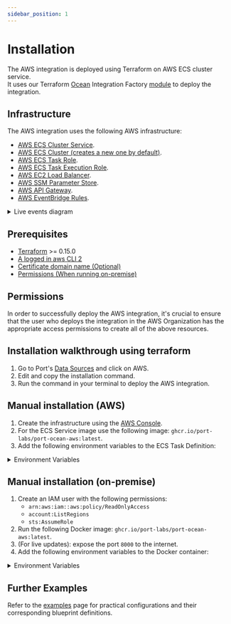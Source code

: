 ```yaml
---
sidebar_position: 1
---
```


# Installation

The AWS integration is deployed using Terraform on AWS ECS cluster service.  
It uses our Terraform [Ocean](https://ocean.getport.io) Integration Factory [module](https://registry.terraform.io/modules/port-labs/integration-factory/ocean/latest) to deploy the integration.

## Infrastructure

The AWS integration uses the following AWS infrastructure:

- [AWS ECS Cluster Service](https://docs.aws.amazon.com/AmazonECS/latest/developerguide/ecs_services.html).
- [AWS ECS Cluster (creates a new one by default)](https://docs.aws.amazon.com/AmazonECS/latest/developerguide/clusters.html).
- [AWS ECS Task Role](https://docs.aws.amazon.com/AmazonECS/latest/developerguide/task-iam-roles.html).
- [AWS ECS Task Execution Role](https://docs.aws.amazon.com/AmazonECS/latest/developerguide/task_execution_IAM_role.html).
- [AWS EC2 Load Balancer](https://aws.amazon.com/elasticloadbalancing).
- [AWS SSM Parameter Store](https://docs.aws.amazon.com/systems-manager/latest/userguide/systems-manager-parameter-store.html).
- [AWS API Gateway](https://aws.amazon.com/api-gateway).
- [AWS EventBridge Rules](https://docs.aws.amazon.com/eventbridge/latest/userguide/eb-rules.html).

<details>
   <summary>Live events diagram</summary>
   <center style={{'backgroundColor': 'white'}} >
      <img src='/img/build-your-software-catalog/sync-data-to-catalog/cloud-providers/aws/live-events-diagram.svg' width='60%' border='1px' />
   </center>
</details>

## Prerequisites

- [Terraform](https://www.terraform.io/downloads.html) >= 0.15.0
- [A logged in aws CLI 2](https://aws.amazon.com/cli/)
- [Certificate domain name (Optional)](https://docs.aws.amazon.com/acm/latest/userguide/gs-acm-request-public.html)
- [Permissions (When running on-premise)](#permissions)

## Permissions

In order to successfully deploy the AWS integration, it's crucial to ensure that the user who deploys the integration in the AWS Organization has the appropriate access permissions to create all of the above resources.

## Installation walkthrough using terraform

1. Go to Port's [Data Sources](https://app.getport.io/settings/data-sources?section=EXPORTERS) and click on AWS.
2. Edit and copy the installation command.
3. Run the command in your terminal to deploy the AWS integration.

## Manual installation (AWS)

1. Create the infrastructure using the [AWS Console](https://aws.amazon.com/console/).
2. For the ECS Service image use the following image: `ghcr.io/port-labs/port-ocean-aws:latest`.
3. Add the following environment variables to the ECS Task Definition:
<details>
<summary>Environment Variables</summary>
| Variable | Description |
| --- | --- |
| `OCEAN__PORT__CLIENT_ID` | [The client ID of the Port integration](https://docs.getport.io/configuration-methods/#:~:text=To%20get%20your%20Port%20API,API). |
| `OCEAN__PORT__CLIENT_SECRET` | [The client secret of the Port integration](https://docs.getport.io/configuration-methods/#:~:text=To%20get%20your%20Port%20API,API). |
| `OCEAN__INTEGRATION__CONFIG__LIVE_EVENTS_API_KEY` | (Optional) AWS API Key for custom events, used to validate the event source for real-time event updates. |
| `OCEAN__INTEGRATION__CONFIG__ORGANIZATION_ROLE_ARN` | [(Optional) AWS Organization Role ARN, in case the account the integration is installed on is not the root account, used to read organization accounts for multi-account access](https://docs.aws.amazon.com/organizations/latest/userguide/orgs_introduction.html). |
| `OCEAN__INTEGRATION__CONFIG__ACCOUNT_READ_ROLE_NAME` | [(Optional) AWS Account Read Role Name, the role name used to read the account in which the integration is not installed on, used for multi-account access.](https://docs.aws.amazon.com/IAM/latest/UserGuide/id_roles.html). |
| `OCEAN__EVENT_LISTENER` | [The event listener object](https://ocean.getport.io/framework/features/event-listener/). |
| `OCEAN__INTEGRATION__IDENTIFIER` | The identifier of the integration. |
| `OCEAN__INTEGRATION__TYPE` | should be set to `aws`. |
</details>

## Manual installation (on-premise)

1. Create an IAM user with the following permissions:
   - `arn:aws:iam::aws:policy/ReadOnlyAccess`
   - `account:ListRegions`
   - `sts:AssumeRole`
2. Run the following Docker image: `ghcr.io/port-labs/port-ocean-aws:latest`.
3. (For live updates): expose the port `8000` to the internet.
4. Add the following environment variables to the Docker container:

<details>
<summary>Environment Variables</summary>
| Variable | Description |
| --- | --- |
| `OCEAN__PORT__CLIENT_ID` | [The client ID of the Port integration](https://docs.getport.io/configuration-methods/#:~:text=To%20get%20your%20Port%20API,API). |
| `OCEAN__PORT__CLIENT_SECRET` | [The client secret of the Port integration](https://docs.getport.io/configuration-methods/#:~:text=To%20get%20your%20Port%20API,API). |
| `OCEAN__INTEGRATION__CONFIG__AWS_ACCESS_KEY_ID` | [The AWS Access Key ID of the IAM user](https://docs.aws.amazon.com/IAM/latest/UserGuide/id_users_create.html). |
| `OCEAN__INTEGRATION__CONFIG__AWS_SECRET_ACCESS_KEY` | [The AWS Secret Access Key of the IAM user](https://docs.aws.amazon.com/IAM/latest/UserGuide/id_users_create.html). |
| `OCEAN__INTEGRATION__CONFIG__LIVE_EVENTS_API_KEY` | (Optional) AWS API Key for custom events, used to validate the event source for real-time event updates. |
| `OCEAN__INTEGRATION__CONFIG__ORGANIZATION_ROLE_ARN` | [(Optional) AWS Organization Role ARN, in case the account the integration is installed on is not the root account, used to read organization accounts for multi-account access](https://docs.aws.amazon.com/organizations/latest/userguide/orgs_introduction.html). |
| `OCEAN__INTEGRATION__CONFIG__ACCOUNT_READ_ROLE_NAME` | [(Optional) AWS Account Read Role Name, the role name used to read the account in which the integration is not installed on, used for multi-account access.](https://docs.aws.amazon.com/IAM/latest/UserGuide/id_roles.html). |
| `OCEAN__EVENT_LISTENER` | [The event listener object](https://ocean.getport.io/framework/features/event-listener/). |
| `OCEAN__INTEGRATION__IDENTIFIER` | The identifier of the integration. |
| `OCEAN__INTEGRATION__TYPE` | should be set to `aws`. |
</details>

## Further Examples

Refer to the [examples](/build-your-software-catalog/sync-data-to-catalog/cloud-providers/aws/examples/) page for practical configurations and their corresponding blueprint definitions.
